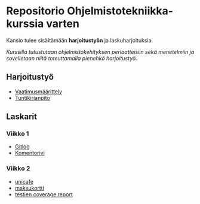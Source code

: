 # Repositorio Ohjelmistotekniikka-kurssia varten

Kansio tulee sisältämään **harjoitustyön** ja laskuharjoituksia.

*Kurssilla tutustutaan ohjelmistokehityksen periaatteisiin sekä menetelmiin ja sovelletaan niitä toteuttamalla pienehkö harjoitustyö.*

## Harjoitustyö
- [Vaatimusmäärittely](https://github.com/henriimmonen/ot-harjoitustyo/blob/master/dokumentaatio/vaatimusmaarittely.md)
- [Tuntikirjanpito](https://github.com/henriimmonen/ot-harjoitustyo/blob/master/dokumentaatio/tuntikirjanpito.md)

## Laskarit
### Viikko 1
- [Gitlog](https://github.com/henriimmonen/ot-harjoitustyo/blob/master/laskarit/viikko1/gitlog.txt)
- [Komentorivi](https://github.com/henriimmonen/ot-harjoitustyo/blob/master/laskarit/viikko1/komentorivi.txt)

### Viikko 2
- [unicafe](https://github.com/henriimmonen/ot-harjoitustyo/tree/master/laskarit/viikko2/unicafe)
- [maksukortti](https://github.com/henriimmonen/ot-harjoitustyo/tree/master/laskarit/viikko2/maksukortti)
- [testien coverage report](https://github.com/henriimmonen/ot-harjoitustyo/blob/master/laskarit/viikko2/coverage_report.jpg)
